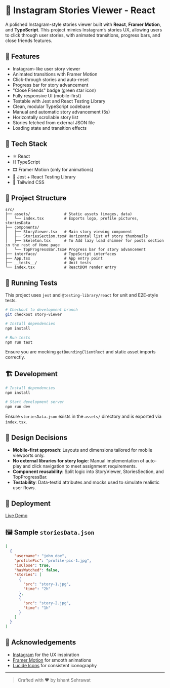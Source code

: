 # 📸 Instagram Stories Viewer - React

A polished Instagram-style stories viewer built with **React**, **Framer Motion**, and **TypeScript**. This project mimics Instagram’s stories UX, allowing users to click through user stories, with animated transitions, progress bars, and close friends features.

## 🚀 Features

- Instagram-like user story viewer
- Animated transitions with Framer Motion
- Click-through stories and auto-reset
- Progress bar for story advancement
- "Close Friends" badge (green star icon)
- Fully responsive UI (mobile-first)
- Testable with Jest and React Testing Library
- Clean, modular TypeScript codebase
- Manual and automatic story advancement (5s)
- Horizontally scrollable story list
- Stories fetched from external JSON file
- Loading state and transition effects

## 🧰 Tech Stack

- ⚛️ React
- ⛓ TypeScript
- 🎞 Framer Motion (only for animations)
- 🧪 Jest + React Testing Library
- 💅 Tailwind CSS

## 📁 Project Structure

```
src/
├── assets/               # Static assets (images, data)
│   └── index.tsx         # Exports logo, profile pictures, storiesData
├── components/
│   ├── StoryViewer.tsx   # Main story viewing component
│   ├── StoriesSection.tsx# Horizontal list of story thumbnails
│   ├── Skeleton.tsx      # To Add lazy load shimmer for posts section in the rest of Home page
│   └── TopProgressBar.tsx# Progress bar for story advancement
├── interface/            # TypeScript interfaces
├── App.tsx               # App entry point
├── __tests__/            # Unit tests
└── index.tsx             # ReactDOM render entry
```

## 🧪 Running Tests

This project uses `jest` and `@testing-library/react` for unit and E2E-style tests.

```bash
# Checkout to development branch
git checkout story-viewer

# Install dependencies
npm install

# Run tests
npm run test
```

Ensure you are mocking `getBoundingClientRect` and static asset imports correctly.

## 🏗 Development

```bash
# Install dependencies
npm install

# Start development server
npm run dev
```

Ensure `storiesData.json` exists in the `assets/` directory and is exported via `index.tsx`.

## 💼 Design Decisions

- **Mobile-first approach**: Layouts and dimensions tailored for mobile viewports only.
- **No external libraries for story logic**: Manual implementation of auto-play and click navigation to meet assignment requirements.
- **Component reusability**: Split logic into StoryViewer, StoriesSection, and TopProgressBar.
- **Testability**: Data-testid attributes and mocks used to simulate realistic user flows.

## 🔗 Deployment

[Live Demo](https://your-deployment-link.com)&#x20;

## 🖼 Sample `storiesData.json`

```json
[
  {
    "username": "john_doe",
    "profilePic": "profile-pic-1.jpg",
    "isClose": true,
    "hasWatched": false,
    "stories": [
      {
        "src": "story-1.jpg",
        "time": "2h"
      },
      {
        "src": "story-2.jpg",
        "time": "1h"
      }
    ]
  }
]
```

## 🙌 Acknowledgements

- [Instagram](https://instagram.com) for the UX inspiration
- [Framer Motion](https://www.framer.com/motion/) for smooth animations
- [Lucide Icons](https://lucide.dev/) for consistent iconography

---

> Crafted with ❤️ by Ishant Sehrawat
